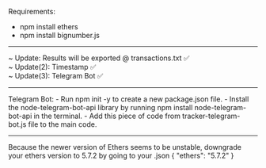 Requirements:
- npm install ethers
- npm install bignumber.js
<hr>
~ Update: Results will be exported @ transactions.txt ✅ <br>
~ Update(2): Timestamp ✅ <br>
~ Update(3): Telegram Bot ✅
<hr>
Telegram Bot:
- Run npm init -y to create a new package.json file.
- Install the node-telegram-bot-api library by running npm install node-telegram-bot-api in the terminal.
- Add this piece of code from tracker-telegram-bot.js file to the main code.
<hr>
Because the newer version of Ethers seems to be unstable, downgrade your ethers version to 5.7.2 by going to your .json
{ "ethers": "5.7.2" }
